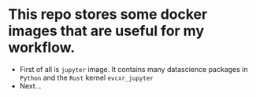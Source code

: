 # This repo stores some docker images that are useful for my workflow.

* First of all is `jupyter` image. It contains many datascience packages in `Python` and the `Rust` kernel `evcxr_jupyter`
* Next...

